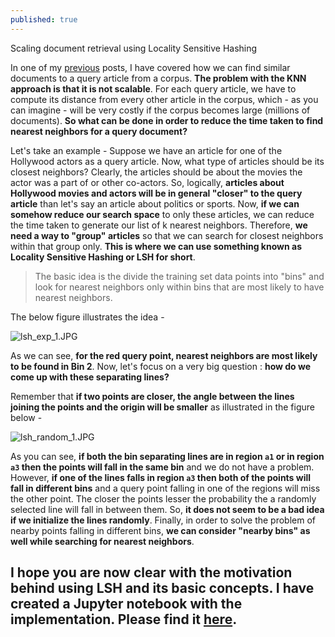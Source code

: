 ```yaml
---
published: true
---
```

Scaling document retrieval using Locality Sensitive Hashing

In one of my [previous](https://akshayjadiya.github.io/euclidean-vs-cosine-distance/) posts, I have covered how we can find similar documents to a query article from a corpus. **The problem with the KNN approach is that it is not scalable**. For each query article, we have to compute its distance from every other article in the corpus, which - as you can imagine - will be very costly if the corpus becomes large (millions of documents). **So what can be done in order to reduce the time taken to find nearest neighbors for a query document?**

Let's take an example - Suppose we have an article for one of the Hollywood actors as a query article. Now, what type of articles should  be its closest neighbors? Clearly, the articles should be about the movies the actor was a part of or other co-actors. So, logically, **articles about Hollywood movies and actors will be in general "closer" to the query article** than let's say an article about politics or sports. Now, **if we can somehow reduce our search space** to only these articles, we can reduce the time taken to generate our list of k nearest neighbors. Therefore, **we need a way to "group" articles** so that we can search for closest neighbors within that group only. **This is where we can use something known as Locality Sensitive Hashing or LSH for short**. 

> The basic idea is the divide the training set data points into "bins" and look for nearest neighbors only within bins that are most likely to have nearest neighbors.

The below figure illustrates the idea - 

![lsh_exp_1.JPG]({{site.baseurl}}/images/lsh_1/lsh_exp_1.JPG)


As we can see, **for the red query point, nearest neighbors are most likely to be found in Bin 2**. Now, let's focus on a very big question : **how do we come up with these separating lines?**

Remember that **if two points are closer, the angle between the lines joining the points and the origin will be smaller** as illustrated in the figure below - 

![lsh_random_1.JPG]({{site.baseurl}}/images/lsh_1/lsh_random_1.JPG)


As you can see, **if both the bin separating lines are in region `a1` or in region `a3` then the points will fall in the same bin** and we do not have a problem. However, **if one of the lines falls in region `a3` then both of the points will fall in different bins** and a query point falling in one of the regions will miss the other point. The closer the points lesser the probability the a randomly selected line will fall in between them. So, **it does not seem to be a bad idea if we initialize the lines randomly**. Finally, in order to solve the problem of nearby points falling in different bins, **we can consider "nearby bins" as well while searching for nearest neighbors**.

## I hope you are now clear with the motivation behind using LSH and its basic concepts. I have created a Jupyter notebook with the implementation. Please find it [here](https://github.com/akshayjadiya/blog_articles/tree/main/lsh_1).